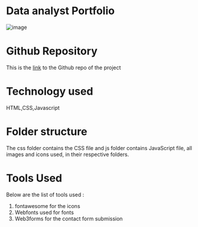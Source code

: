 # Data analyst Portfolio
![image](https://github.com/MansiDhuri/Portfolio/assets/80107261/e039872e-d4d9-49a8-b6df-a0ab4f5892d0)
# Github Repository
This is the [link](https://github.com/MansiDhuri/Portfolio) to the Github repo of the project
# Technology used
HTML,CSS,Javascript
# Folder structure
The css folder contains the CSS file and js folder contains JavaScript file, all images and icons used, in their respective folders.
# Tools Used
Below are the list of tools used :
1) fontawesome for the icons
2) Webfonts used for fonts
3) Web3forms for the contact form submission
